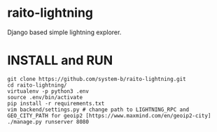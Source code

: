 # raito-lightning
Django based simple lightning explorer.

# INSTALL and RUN
    git clone https://github.com/system-b/raito-lightning.git
    cd raito-lightning/
    virtualenv -p python3 .env
    source .env/bin/activate
    pip install -r requirements.txt
    vim backend/settings.py # change path to LIGHTNING_RPC and GEO_CITY_PATH for geoip2 [https://www.maxmind.com/en/geoip2-city]
    ./manage.py runserver 8080 
